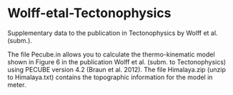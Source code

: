 # Wolff-etal-Tectonophysics
Supplementary data to the publication in Tectonophysics by Wolff et al. (subm.).

The file Pecube.in allows you to calculate the thermo-kinematic model shown in Figure 6 in the publication Wolff et al. (subm. to Tectonophysics) using PECUBE version 4.2 (Braun et al. 2012).
The file Himalaya.zip (unzip to Himalaya.txt) contains the topographic information for the model in meter.
